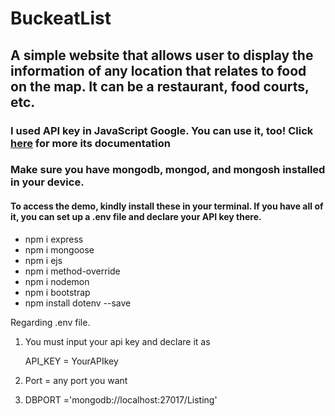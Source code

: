 # BuckeatList 

##  A simple website that allows user to display the information of any location that relates to food on the map. It can be a restaurant, food courts, etc. 
### I used API key in JavaScript Google. You can use it, too!  Click [here](https://developers.google.com/maps/documentation/javascript) for more its documentation 
### Make sure you have mongodb, mongod, and mongosh installed in your device.
#### To access the demo, kindly install these in your terminal. If you have all of it, you can set up a .env file and declare your API key there.

- npm i express
- npm i mongoose
- npm i ejs
- npm i method-override
- npm i nodemon
- npm i bootstrap
- npm install dotenv --save



Regarding .env file. 

1. You must input your api key and declare it as

    API_KEY = YourAPIkey

2. Port = any port you want
3. DBPORT ='mongodb://localhost:27017/Listing'

